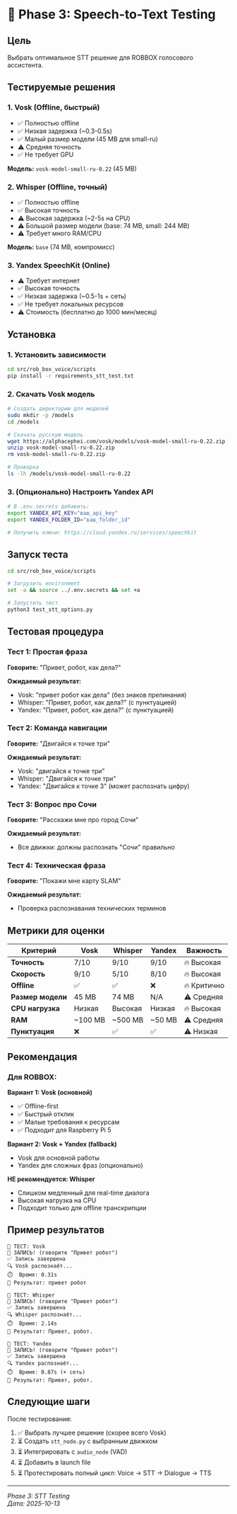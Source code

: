 # 🎤 Phase 3: Speech-to-Text Testing

## Цель

Выбрать оптимальное STT решение для ROBBOX голосового ассистента.

## Тестируемые решения

### 1. **Vosk** (Offline, быстрый)
- ✅ Полностью offline
- ✅ Низкая задержка (~0.3-0.5s)
- ✅ Малый размер модели (45 MB для small-ru)
- ⚠️ Средняя точность
- ✅ Не требует GPU

**Модель:** `vosk-model-small-ru-0.22` (45 MB)

### 2. **Whisper** (Offline, точный)
- ✅ Полностью offline
- ✅ Высокая точность
- ⚠️ Высокая задержка (~2-5s на CPU)
- ⚠️ Большой размер модели (base: 74 MB, small: 244 MB)
- ⚠️ Требует много RAM/CPU

**Модель:** `base` (74 MB, компромисс)

### 3. **Yandex SpeechKit** (Online)
- ⚠️ Требует интернет
- ✅ Высокая точность
- ✅ Низкая задержка (~0.5-1s + сеть)
- ✅ Не требует локальных ресурсов
- ⚠️ Стоимость (бесплатно до 1000 мин/месяц)

## Установка

### 1. Установить зависимости

```bash
cd src/rob_box_voice/scripts
pip install -r requirements_stt_test.txt
```

### 2. Скачать Vosk модель

```bash
# Создать директорию для моделей
sudo mkdir -p /models
cd /models

# Скачать русскую модель
wget https://alphacephei.com/vosk/models/vosk-model-small-ru-0.22.zip
unzip vosk-model-small-ru-0.22.zip
rm vosk-model-small-ru-0.22.zip

# Проверка
ls -lh /models/vosk-model-small-ru-0.22
```

### 3. (Опционально) Настроить Yandex API

```bash
# В .env.secrets добавить:
export YANDEX_API_KEY="ваш_api_key"
export YANDEX_FOLDER_ID="ваш_folder_id"

# Получить ключи: https://cloud.yandex.ru/services/speechkit
```

## Запуск теста

```bash
cd src/rob_box_voice/scripts

# Загрузить environment
set -a && source ../.env.secrets && set +a

# Запустить тест
python3 test_stt_options.py
```

## Тестовая процедура

### Тест 1: Простая фраза

**Говорите:** "Привет, робот, как дела?"

**Ожидаемый результат:**
- Vosk: "привет робот как дела" (без знаков препинания)
- Whisper: "Привет, робот, как дела?" (с пунктуацией)
- Yandex: "Привет, робот, как дела?" (с пунктуацией)

### Тест 2: Команда навигации

**Говорите:** "Двигайся к точке три"

**Ожидаемый результат:**
- Vosk: "двигайся к точке три"
- Whisper: "Двигайся к точке три"
- Yandex: "Двигайся к точке 3" (может распознать цифру)

### Тест 3: Вопрос про Сочи

**Говорите:** "Расскажи мне про город Сочи"

**Ожидаемый результат:**
- Все движки: должны распознать "Сочи" правильно

### Тест 4: Техническая фраза

**Говорите:** "Покажи мне карту SLAM"

**Ожидаемый результат:**
- Проверка распознавания технических терминов

## Метрики для оценки

| Критерий | Vosk | Whisper | Yandex | Важность |
|----------|------|---------|--------|----------|
| **Точность** | 7/10 | 9/10 | 9/10 | 🔥 Высокая |
| **Скорость** | 9/10 | 5/10 | 8/10 | 🔥 Высокая |
| **Offline** | ✅ | ✅ | ❌ | 🔥 Критично |
| **Размер модели** | 45 MB | 74 MB | N/A | ⚠️ Средняя |
| **CPU нагрузка** | Низкая | Высокая | Низкая | 🔥 Высокая |
| **RAM** | ~100 MB | ~500 MB | ~50 MB | ⚠️ Средняя |
| **Пунктуация** | ❌ | ✅ | ✅ | ⚠️ Низкая |

## Рекомендация

### Для ROBBOX:

**Вариант 1: Vosk (основной)**
- ✅ Offline-first
- ✅ Быстрый отклик
- ✅ Малые требования к ресурсам
- ✅ Подходит для Raspberry Pi 5

**Вариант 2: Vosk + Yandex (fallback)**
- Vosk для основной работы
- Yandex для сложных фраз (опционально)

**НЕ рекомендуется: Whisper**
- Слишком медленный для real-time диалога
- Высокая нагрузка на CPU
- Подходит только для offline транскрипции

## Пример результатов

```
🎤 ТЕСТ: Vosk
🔴 ЗАПИСЬ! (говорите "Привет робот")
✅ Запись завершена
🔍 Vosk распознаёт...
⏱️  Время: 0.31s
📝 Результат: привет робот

🎤 ТЕСТ: Whisper
🔴 ЗАПИСЬ! (говорите "Привет робот")
✅ Запись завершена
🔍 Whisper распознаёт...
⏱️  Время: 2.14s
📝 Результат: Привет, робот.

🎤 ТЕСТ: Yandex
🔴 ЗАПИСЬ! (говорите "Привет робот")
✅ Запись завершена
🔍 Yandex распознаёт...
⏱️  Время: 0.87s (+ сеть)
📝 Результат: Привет, робот.
```

## Следующие шаги

После тестирования:

1. ✅ Выбрать лучшее решение (скорее всего Vosk)
2. ⏳ Создать `stt_node.py` с выбранным движком
3. ⏳ Интегрировать с `audio_node` (VAD)
4. ⏳ Добавить в launch file
5. ⏳ Протестировать полный цикл: Voice → STT → Dialogue → TTS

---

*Phase 3: STT Testing*  
*Дата: 2025-10-13*
